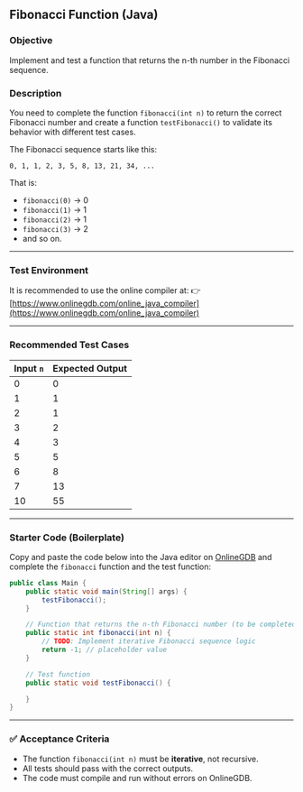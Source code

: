 ## Fibonacci Function (Java)

### Objective

Implement and test a function that returns the n-th number in the Fibonacci sequence.

### Description

You need to complete the function `fibonacci(int n)` to return the correct Fibonacci number and create a function `testFibonacci()` to validate its behavior with different test cases.

The Fibonacci sequence starts like this:

```
0, 1, 1, 2, 3, 5, 8, 13, 21, 34, ...
```

That is:

* `fibonacci(0)` → 0
* `fibonacci(1)` → 1
* `fibonacci(2)` → 1
* `fibonacci(3)` → 2
* and so on.

---

### Test Environment

It is recommended to use the online compiler at:
👉 [https://www.onlinegdb.com/online_java_compiler](https://www.onlinegdb.com/online_java_compiler)

---

### Recommended Test Cases

| Input `n` | Expected Output |
| --------- | --------------- |
| 0         | 0               |
| 1         | 1               |
| 2         | 1               |
| 3         | 2               |
| 4         | 3               |
| 5         | 5               |
| 6         | 8               |
| 7         | 13              |
| 10        | 55              |

---

### Starter Code (Boilerplate)

Copy and paste the code below into the Java editor on [OnlineGDB](https://www.onlinegdb.com/online_java_compiler) and complete the `fibonacci` function and the test function:

```java
public class Main {
    public static void main(String[] args) {
        testFibonacci();
    }

    // Function that returns the n-th Fibonacci number (to be completed)
    public static int fibonacci(int n) {
        // TODO: Implement iterative Fibonacci sequence logic
        return -1; // placeholder value
    }

    // Test function
    public static void testFibonacci() {

    }
}
```

---

### ✅ Acceptance Criteria

* The function `fibonacci(int n)` must be **iterative**, not recursive.
* All tests should pass with the correct outputs.
* The code must compile and run without errors on OnlineGDB.
